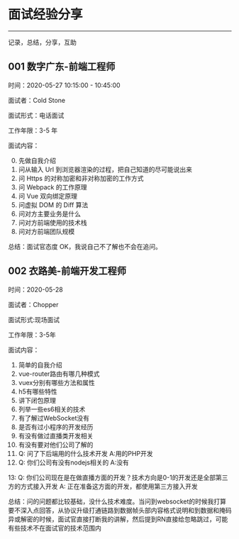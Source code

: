 # 面试经验分享
---
记录，总结，分享，互助

## 001 数字广东-前端工程师

时间：2020-05-27 10:15:00 - 10:45:00

面试者：Cold Stone

面试形式：电话面试

工作年限：3-5 年

面试内容：

  0. 先做自我介绍
  1. 问从输入 Url 到浏览器渲染的过程，把自己知道的尽可能说出来
  2. 问 Https 的对称加密和非对称加密的工作方式
  3. 问 Webpack 的工作原理
  4. 问 Vue 双向绑定原理
  5. 问虚拟 DOM 的 Diff 算法
  6. 问对方主要业务是什么
  7. 问对方前端使用的技术栈
  8. 问对方前端团队规模

总结：面试官态度 OK，我说自己不了解也不会在追问。

## 002 衣路美-前端开发工程师

时间：2020-05-28

面试者：Chopper

面试形式:现场面试

工作年限：3-5年

面试内容：

1. 简单的自我介绍
2. vue-router路由有哪几种模式
3. vuex分别有哪些方法和属性
4. h5有哪些特性
5. 讲下闭包原理
6. 列举一些es6相关的技术
7. 有了解过WebSocket没有
8. 是否有过小程序的开发经历
9. 有没有做过直播类开发相关
10. 有没有要对他们公司了解的
11. Q: 问了下后端用的什么技术开发 A:用的PHP开发
12. Q: 你们公司有没有nodejs相关的 A:没有

13: Q: 你们公司现在是在做直播方面的开发？技术方向是0-1的开发还是全部第三方的方式接入开发 A: 正在准备这方面的开发，都使用第三方接入开发

总结：问的问题都比较基础，没什么技术难度。当问到websocket的时候我打算要不深入点回答，从协议升级打通链路到数据帧头部内容格式说明和到数据和掩码异或解密的时候，面试官直接打断我的讲解，然后提到RN直接给忽略跳过，可能有些技术不在面试官的技术范围内
